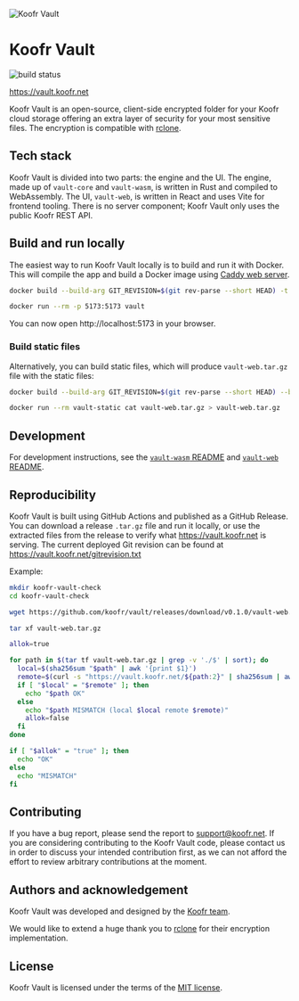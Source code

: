 ![Koofr Vault](./vault-web/src/assets/images/vault-logo.svg)

# Koofr Vault

![build status](https://github.com/koofr/vault/actions/workflows/build.yml/badge.svg)

https://vault.koofr.net

Koofr Vault is an open-source, client-side encrypted folder for your Koofr cloud storage offering an extra layer of security for your most sensitive files. The encryption is compatible with [rclone](https://rclone.org/).

## Tech stack

Koofr Vault is divided into two parts: the engine and the UI. The engine, made up of `vault-core` and `vault-wasm`, is written in Rust and compiled to WebAssembly. The UI, `vault-web`, is written in React and uses Vite for frontend tooling. There is no server component; Koofr Vault only uses the public Koofr REST API.

## Build and run locally

The easiest way to run Koofr Vault locally is to build and run it with Docker. This will compile the app and build a Docker image using [Caddy web server](https://caddyserver.com/).

```sh
docker build --build-arg GIT_REVISION=$(git rev-parse --short HEAD) -t vault .

docker run --rm -p 5173:5173 vault
```

You can now open http://localhost:5173 in your browser.

### Build static files

Alternatively, you can build static files, which will produce `vault-web.tar.gz` file with the static files:

```sh
docker build --build-arg GIT_REVISION=$(git rev-parse --short HEAD) --build-arg GIT_RELEASE=$(git describe --tags --exact-match 2> /dev/null || echo -n '') --target static-stage -t vault-static .

docker run --rm vault-static cat vault-web.tar.gz > vault-web.tar.gz
```

## Development

For development instructions, see the [`vault-wasm` README](./vault-wasm/README.md) and [`vault-web` README](./vault-web/README.md).

## Reproducibility

Koofr Vault is built using GitHub Actions and published as a GitHub Release. You can download a release `.tar.gz` file and run it locally, or use the extracted files from the release to verify what https://vault.koofr.net is serving. The current deployed Git revision can be found at https://vault.koofr.net/gitrevision.txt


Example:

```sh
mkdir koofr-vault-check
cd koofr-vault-check

wget https://github.com/koofr/vault/releases/download/v0.1.0/vault-web.tar.gz

tar xf vault-web.tar.gz

allok=true

for path in $(tar tf vault-web.tar.gz | grep -v './$' | sort); do
  local=$(sha256sum "$path" | awk '{print $1}')
  remote=$(curl -s "https://vault.koofr.net/${path:2}" | sha256sum | awk '{print $1}')
  if [ "$local" = "$remote" ]; then
    echo "$path OK"
  else
    echo "$path MISMATCH (local $local remote $remote)"
    allok=false
  fi
done

if [ "$allok" = "true" ]; then
  echo "OK"
else
  echo "MISMATCH"
fi
```

## Contributing

If you have a bug report, please send the report to [support@koofr.net](mailto:support@koofr.net). If you are considering contributing to the Koofr Vault code, please contact us in order to discuss your intended contribution first, as we can not afford the effort to review arbitrary contributions at the moment.

## Authors and acknowledgement

Koofr Vault was developed and designed by the [Koofr team](https://koofr.eu/team/).

We would like to extend a huge thank you to [rclone](https://rclone.org/) for their encryption implementation.

## License

Koofr Vault is licensed under the terms of the [MIT license](./LICENSE).
